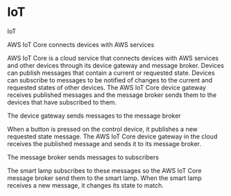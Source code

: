 # IoT
IoT

AWS IoT Core connects devices with AWS services

AWS IoT Core is a cloud service that connects devices with AWS services and other devices through its device gateway and message broker.
Devices can publish messages that contain a current or requested state. Devices can subscribe to messages to be notified of changes to the current and requested states of other devices. The AWS IoT Core device gateway receives published messages and the message broker sends them to the devices that have subscribed to them.


The device gateway sends messages to the message broker
 
When a button is pressed on the control device, it publishes a new requested state message.
The AWS IoT Core device gateway in the cloud receives the published message and sends it to its message broker.


The message broker sends messages to subscribers
 
The smart lamp subscribes to these messages so the AWS IoT Core message broker send them to the smart lamp.
When the smart lamp receives a new message, it changes its state to match.
